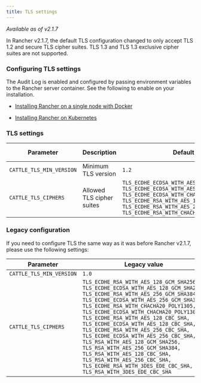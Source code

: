 ```yaml
---
title: TLS settings
---
```


_Available as of v2.1.7_

In Rancher v2.1.7, the default TLS configuration changed to only accept TLS 1.2 and secure TLS cipher suites. TLS 1.3 and TLS 1.3 exclusive cipher suites are not supported.

### Configuring TLS settings

The Audit Log is enabled and configured by passing environment variables to the Rancher server container. See the following to enable on your installation.

- [Installing Rancher on a single node with Docker](/docs/installation/other-installation-methods/single-node-docker/#tls-settings)

- [Installing Rancher on Kubernetes](/docs/installation/options/chart-options/#tls-settings)

### TLS settings

| Parameter                | Description               | Default                                                                                                                                                                                                                                                                      | Available options                                                            |
| ------------------------ | ------------------------- | ---------------------------------------------------------------------------------------------------------------------------------------------------------------------------------------------------------------------------------------------------------------------------- | ---------------------------------------------------------------------------- |
| `CATTLE_TLS_MIN_VERSION` | Minimum TLS version       | `1.2`                                                                                                                                                                                                                                                                        | `1.0`, `1.1`, `1.2`                                                          |
| `CATTLE_TLS_CIPHERS`     | Allowed TLS cipher suites | `TLS_ECDHE_ECDSA_WITH_AES_128_GCM_SHA256,`<br/>`TLS_ECDHE_ECDSA_WITH_AES_256_GCM_SHA384,`<br/>`TLS_ECDHE_ECDSA_WITH_CHACHA20_POLY1305,`<br/>`TLS_ECDHE_RSA_WITH_AES_128_GCM_SHA256,`<br/>`TLS_ECDHE_RSA_WITH_AES_256_GCM_SHA384,`<br/>`TLS_ECDHE_RSA_WITH_CHACHA20_POLY1305` | See [Golang tls constants](https://golang.org/pkg/crypto/tls/#pkg-constants) |

### Legacy configuration

If you need to configure TLS the same way as it was before Rancher v2.1.7, please use the following settings:

| Parameter                | Legacy value                                                                                                                                                                                                                                                                                                                                                                                                                                                                                                                                                                                                                                                                                   |
| ------------------------ | ---------------------------------------------------------------------------------------------------------------------------------------------------------------------------------------------------------------------------------------------------------------------------------------------------------------------------------------------------------------------------------------------------------------------------------------------------------------------------------------------------------------------------------------------------------------------------------------------------------------------------------------------------------------------------------------------- |
| `CATTLE_TLS_MIN_VERSION` | `1.0`                                                                                                                                                                                                                                                                                                                                                                                                                                                                                                                                                                                                                                                                                          |
| `CATTLE_TLS_CIPHERS`     | `TLS_ECDHE_RSA_WITH_AES_128_GCM_SHA256,`<br/>`TLS_ECDHE_ECDSA_WITH_AES_128_GCM_SHA256,`<br/>`TLS_ECDHE_RSA_WITH_AES_256_GCM_SHA384,`<br/>`TLS_ECDHE_ECDSA_WITH_AES_256_GCM_SHA384,`<br/>`TLS_ECDHE_RSA_WITH_CHACHA20_POLY1305,`<br/>`TLS_ECDHE_ECDSA_WITH_CHACHA20_POLY1305,`<br/>`TLS_ECDHE_RSA_WITH_AES_128_CBC_SHA,`<br/>`TLS_ECDHE_ECDSA_WITH_AES_128_CBC_SHA,`<br/>`TLS_ECDHE_RSA_WITH_AES_256_CBC_SHA,`<br/>`TLS_ECDHE_ECDSA_WITH_AES_256_CBC_SHA,`<br/>`TLS_RSA_WITH_AES_128_GCM_SHA256,`<br/>`TLS_RSA_WITH_AES_256_GCM_SHA384,`<br/>`TLS_RSA_WITH_AES_128_CBC_SHA,`<br/>`TLS_RSA_WITH_AES_256_CBC_SHA,`<br/>`TLS_ECDHE_RSA_WITH_3DES_EDE_CBC_SHA,`<br/>`TLS_RSA_WITH_3DES_EDE_CBC_SHA` |

